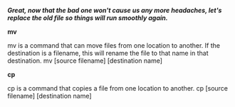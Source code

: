 ***Great, now that the bad one won't cause us any more headaches, let's replace the old file so things will run smoothly again.***

**mv**

mv is a command that can move files from one location to another. If the destination is a filename, this will rename the file to that name in that destination.
mv [source filename] [destination name]

**cp**

cp is a command that copies a file from one location to another.
cp [source filename] [destination name]
